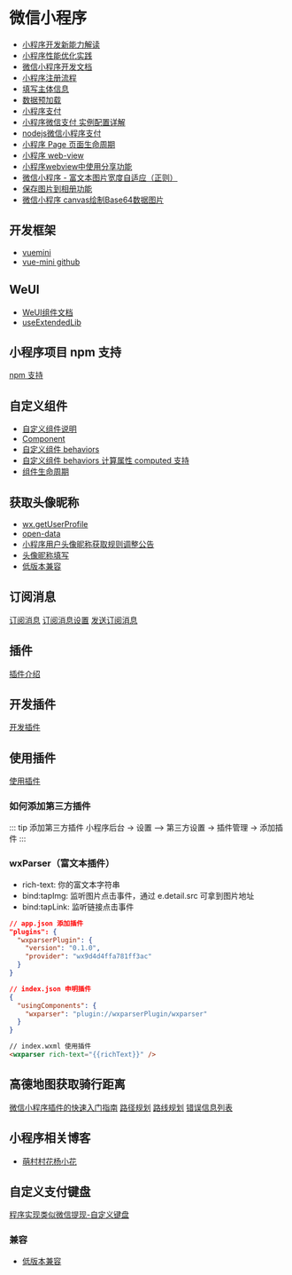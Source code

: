 # 微信小程序

- [小程序开发新能力解读](https://developers.weixin.qq.com/community/business/course/0004ca93454498f68aac5faa25b80d?source=indextopic)
- [小程序性能优化实践](https://developers.weixin.qq.com/community/business/course/000606628dc2e86dc0ddcbb115940d?source=indexad)
- [微信小程序开发文档](https://developers.weixin.qq.com/miniprogram/dev/framework)
- [小程序注册流程](https://developers.weixin.qq.com/miniprogram/introduction/#%E5%B0%8F%E7%A8%8B%E5%BA%8F%E6%B3%A8%E5%86%8C)
- [填写主体信息](https://developers.weixin.qq.com/miniprogram/introduction/#%E5%A1%AB%E5%86%99%E4%B8%BB%E4%BD%93%E4%BF%A1%E6%81%AF)
- [数据预加载](https://developers.weixin.qq.com/miniprogram/dev/framework/ability/pre-fetch.html)
- [小程序支付](https://pay.weixin.qq.com/wiki/doc/api/wxa/wxa_api.php?chapter=7_7)
- [小程序微信支付 实例配置详解](https://blog.csdn.net/u011415782/article/details/80944832)
- [nodejs微信小程序支付](https://www.jianshu.com/p/a47090968a86)
- [小程序 Page 页面生命周期](https://developers.weixin.qq.com/miniprogram/dev/reference/api/Page.html#onShareAppMessage-Object-object)
- [小程序 web-view](https://developers.weixin.qq.com/miniprogram/dev/component/web-view.html)
- [小程序webview中使用分享功能](https://blog.csdn.net/weixin_44051839/article/details/86689319)
- [微信小程序 - 富文本图片宽度自适应（正则）](https://blog.csdn.net/weixin_33901926/article/details/91386705)
- [保存图片到相册功能](https://www.jb51.net/article/151751.htm)
- [微信小程序 canvas绘制Base64数据图片](https://www.jianshu.com/p/844a8faea9c1)

## 开发框架

- [vuemini](https://vuemini.org/)
- [vue-mini github](https://github.com/vue-mini/vue-mini)

## WeUI

- [WeUI组件文档](https://wechat-miniprogram.github.io/weui/docs/)
- [useExtendedLib](https://developers.weixin.qq.com/miniprogram/dev/reference/configuration/app.html#useExtendedLib)

## 小程序项目 npm 支持

[npm 支持](https://developers.weixin.qq.com/miniprogram/dev/devtools/npm.html)

## 自定义组件

- [自定义组件说明](https://developers.weixin.qq.com/miniprogram/dev/framework/custom-component/)
- [Component](https://developers.weixin.qq.com/miniprogram/dev/reference/api/Component.html)
- [自定义组件 behaviors](https://developers.weixin.qq.com/miniprogram/dev/framework/custom-component/behaviors.html)
- [自定义组件 behaviors 计算属性 computed 支持](https://github.com/wechat-miniprogram/computed)
- [组件生命周期](https://developers.weixin.qq.com/miniprogram/dev/framework/custom-component/lifetimes.html)

## 获取头像昵称

- [wx.getUserProfile](https://developers.weixin.qq.com/miniprogram/dev/api/open-api/user-info/wx.getUserProfile.html)
- [open-data](https://developers.weixin.qq.com/miniprogram/dev/component/open-data.html)
- [小程序用户头像昵称获取规则调整公告](https://developers.weixin.qq.com/community/develop/doc/00022c683e8a80b29bed2142b56c01)
- [头像昵称填写](https://developers.weixin.qq.com/miniprogram/dev/framework/open-ability/userProfile.html)
- [低版本兼容](https://developers.weixin.qq.com/miniprogram/dev/framework/compatibility.html)

## 订阅消息

[订阅消息](https://developers.weixin.qq.com/miniprogram/dev/api/open-api/subscribe-message/wx.requestSubscribeMessage.html)
[订阅消息设置](https://developers.weixin.qq.com/miniprogram/dev/api/open-api/setting/SubscriptionsSetting.html)
[发送订阅消息](https://developers.weixin.qq.com/miniprogram/dev/api-backend/open-api/subscribe-message/subscribeMessage.send.html)

## 插件

[插件介绍](https://developers.weixin.qq.com/miniprogram/dev/framework/plugin/)

## 开发插件

[开发插件](https://developers.weixin.qq.com/miniprogram/dev/framework/plugin/development.html)

## 使用插件

[使用插件](https://developers.weixin.qq.com/miniprogram/dev/framework/plugin/using.html)

### 如何添加第三方插件

::: tip 添加第三方插件
小程序后台 -> 设置 —> 第三方设置 -> 插件管理 -> 添加插件
:::

### wxParser（富文本插件）

- rich-text: 你的富文本字符串
- bind:tapImg: 监听图片点击事件，通过 e.detail.src 可拿到图片地址
- bind:tapLink: 监听链接点击事件

``` json
// app.json 添加插件
"plugins": {
  "wxparserPlugin": {
    "version": "0.1.0",
    "provider": "wx9d4d4ffa781ff3ac"
  }
}
```

``` json
// index.json 申明插件
{
  "usingComponents": {
    "wxparser": "plugin://wxparserPlugin/wxparser"
  }
}
```

``` html
// index.wxml 使用插件
<wxparser rich-text="{{richText}}" />
```

## 高德地图获取骑行距离

[微信小程序插件的快速入门指南](https://lbs.amap.com/api/wx/gettingstarted)
[路径规划](https://lbs.amap.com/api/javascript-api/reference/route-search)
[路线规划](https://lbs.amap.com/api/jsapi-v2/guide/services/navigation)
[错误信息列表](https://lbs.amap.com/api/wx/reference/errorcode)
[](https://www.jianshu.com/p/72f4e5401d40)

## 小程序相关博客

- [萌村村花杨小花](https://blog.csdn.net/ysq0317/category_7767463.html)

## 自定义支付键盘

[程序实现类似微信提现-自定义键盘](https://blog.csdn.net/clli_Chain/article/details/120065731)
[](https://blog.csdn.net/GG_com/article/details/103623541)

### 兼容

- [低版本兼容](https://developers.weixin.qq.com/miniprogram/dev/framework/compatibility.html)

